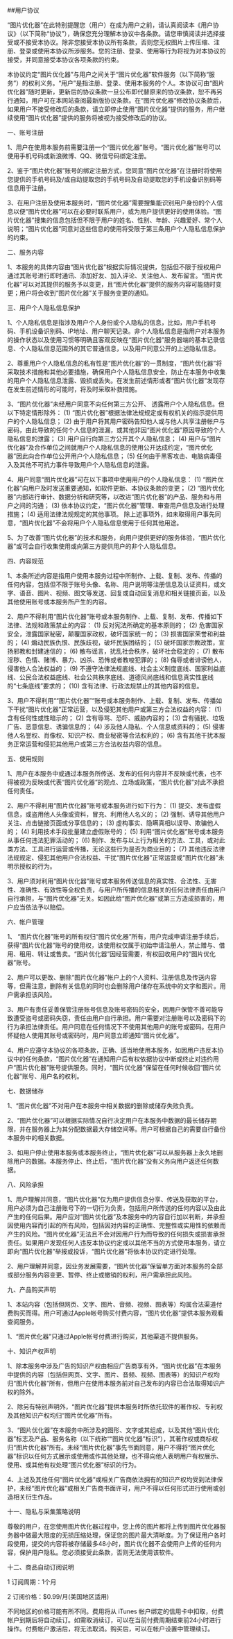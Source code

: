 ##用户协议


“图片优化器”在此特别提醒您（用户）在成为用户之前，请认真阅读本《用户协议》（以下简称“协议”），确保您充分理解本协议中各条款。请您审慎阅读并选择接受或不接受本协议。除非您接受本协议所有条款，否则您无权图片上传压缩、注册、登录或使用本协议所涉服务。您的注册、登录、使用等行为将视为对本协议的接受，并同意接受本协议各项条款的约束。

本协议约定“图片优化器”与用户之间关于“图片优化器”软件服务（以下简称“服务”）的权利义务。“用户”是指注册、登录、使用本服务的个人。本协议可由“图片优化器”随时更新，更新后的协议条款一旦公布即代替原来的协议条款，恕不再另行通知，用户可在本网站查阅最新版协议条款。在“图片优化器”修改协议条款后，如果用户不接受修改后的条款，请立即停止使用“图片优化器”提供的服务，用户继续使用“图片优化器”提供的服务将被视为接受修改后的协议。

一、账号注册

1、用户在使用本服务前需要注册一个“图片优化器”账号。“图片优化器”账号可以使用手机号码或新浪微博、QQ、微信号码绑定注册。

2、鉴于“图片优化器”账号的绑定注册方式，您同意“图片优化器”在注册时将使用您提供的手机号码及/或自动提取您的手机号码及自动提取您的手机设备识别码等信息用于注册。

3、在用户注册及使用本服务时，“图片优化器”需要搜集能识别用户身份的个人信息以便“图片优化器”可以在必要时联系用户，或为用户提供更好的使用体验。“图片优化器”搜集的信息包括但不限于用户的姓名、性别、年龄、兴趣爱好、常个人说明；“图片优化器”同意对这些信息的使用将受限于第三条用户个人隐私信息保护的约束。

二、服务内容

1、本服务的具体内容由“图片优化器”根据实际情况提供，包括但不限于授权用户通过其账号进行即时通讯、添加好友、加入评论、关注他人、发布留言。“图片优化器”可以对其提供的服务予以变更，且“图片优化器”提供的服务内容可能随时变更；用户将会收到“图片优化器”关于服务变更的通知。

三、用户个人隐私信息保护

1、个人隐私信息是指涉及用户个人身份或个人隐私的信息，比如，用户手机号码、手机设备识别码、IP地址、用户聊天记录。非个人隐私信息是指用户对本服务的操作状态以及使用习惯等明确且客观反映在“图片优化器”服务器端的基本记录信息、个人隐私信息范围外的其它普通信息，以及用户同意公开的上述隐私信息。

2、尊重用户个人隐私信息的私有性是“图片优化器”的一贯制度，“图片优化器”将采取技术措施和其他必要措施，确保用户个人隐私信息安全，防止在本服务中收集的用户个人隐私信息泄露、毁损或丢失。在发生前述情形或者“图片优化器”发现存在发生前述情形的可能时，将及时采取补救措施。

3、“图片优化器”未经用户同意不向任何第三方公开、 透露用户个人隐私信息。但以下特定情形除外： 
(1) “图片优化器”根据法律法规规定或有权机关的指示提供用户的个人隐私信息； 
(2) 由于用户将其用户密码告知他人或与他人共享注册帐户与密码，由此导致的任何个人信息的泄漏，或其他非因“图片优化器”原因导致的个人隐私信息的泄露； 
(3) 用户自行向第三方公开其个人隐私信息； 
(4) 用户与“图片优化器”及合作单位之间就用户个人隐私信息的使用公开达成约定，“图片优化器”因此向合作单位公开用户个人隐私信息； 
(5) 任何由于黑客攻击、电脑病毒侵入及其他不可抗力事件导致用户个人隐私信息的泄露。

4、用户同意“图片优化器”可在以下事项中使用用户的个人隐私信息： 
(1) “图片优化器”向用户及时发送重要通知，如软件更新、本协议条款的变更； 
(2) “图片优化器”内部进行审计、数据分析和研究等，以改进“图片优化器”的产品、服务和与用户之间的沟通； 
(3) 依本协议约定，“图片优化器”管理、审查用户信息及进行处理措施； 
(4) 适用法律法规规定的其他事项。 
除上述事项外，如未取得用户事先同意，“图片优化器”不会将用户个人隐私信息使用于任何其他用途。

5、为了改善“图片优化器”的技术和服务，向用户提供更好的服务体验，“图片优化器”或可会自行收集使用或向第三方提供用户的非个人隐私信息。

四、内容规范

1、本条所述内容是指用户使用本服务过程中所制作、上载、复制、发布、传播的任何内容，包括但不限于账号头像、名称、用户说明等注册信息及认证资料，或文字、语音、图片、视频、图文等发送、回复或自动回复消息和相关链接页面，以及其他使用账号或本服务所产生的内容。

2、用户不得利用“图片优化器”账号或本服务制作、上载、复制、发布、传播如下法律、法规和政策禁止的内容： 
(1) 反对宪法所确定的基本原则的； 
(2) 危害国家安全，泄露国家秘密，颠覆国家政权，破坏国家统一的； 
(3) 损害国家荣誉和利益的； 
(4) 煽动民族仇恨、民族歧视，破坏民族团结的；
(5) 破坏国家宗教政策，宣扬邪教和封建迷信的；
(6) 散布谣言，扰乱社会秩序，破坏社会稳定的；
(7) 散布淫秽、色情、赌博、暴力、凶杀、恐怖或者教唆犯罪的； 
(8) 侮辱或者诽谤他人，侵害他人合法权益的； 
(9) 不遵守法律法规底线、社会主义制度底线、国家利益底线、公民合法权益底线、社会公共秩序底线、道德风尚底线和信息真实性底线的“七条底线”要求的； 
(10) 含有法律、行政法规禁止的其他内容的信息。

3、用户不得利用““图片优化器”“账号或本服务制作、上载、复制、发布、传播如下干扰“图片优化器”正常运营，以及侵犯其他用户或第三方合法权益的内容： 
(1) 含有任何性或性暗示的； 
(2) 含有辱骂、恐吓、威胁内容的； 
(3) 含有骚扰、垃圾广告、恶意信息、诱骗信息的； 
(4) 涉及他人隐私、个人信息或资料的； 
(5) 侵害他人名誉权、肖像权、知识产权、商业秘密等合法权利的； 
(6) 含有其他干扰本服务正常运营和侵犯其他用户或第三方合法权益内容的信息。

五、使用规则

1、用户在本服务中或通过本服务所传送、发布的任何内容并不反映或代表，也不得被视为反映或代表“图片优化器”的观点、立场或政策，“图片优化器”对此不承担任何责任。

2、用户不得利用“图片优化器”账号或本服务进行如下行为： 
(1) 提交、发布虚假信息，或盗用他人头像或资料，冒充、利用他人名义的； 
(2) 强制、诱导其他用户关注、点击链接页面或分享信息的； 
(3) 虚构事实、隐瞒真相以误导、欺骗他人的； 
(4) 利用技术手段批量建立虚假账号的； 
(5) 利用“图片优化器”账号或本服务从事任何违法犯罪活动的； 
(6) 制作、发布与以上行为相关的方法、工具，或对此类方法、工具进行运营或传播，无论这些行为是否为商业目的； 
(7) 其他违反法律法规规定、侵犯其他用户合法权益、干扰“图片优化器”正常运营或“图片优化器”未明示授权的行为。

3、用户须对利用“图片优化器”账号或本服务传送信息的真实性、合法性、无害性、准确性、有效性等全权负责，与用户所传播的信息相关的任何法律责任由用户自行承担，与“图片优化器”无关。如因此给“图片优化器”或第三方造成损害的，用户应当依法予以赔偿。

六、帐户管理

1、 “图片优化器”账号的所有权归“图片优化器”所有，用户完成申请注册手续后，获得“图片优化器”账号的使用权，该使用权仅属于初始申请注册人，禁止赠与、借用、租用、转让或售卖。“图片优化器”因经营需要，有权回收用户的“图片优化器”账号。

2、用户可以更改、删除“图片优化器”帐户上的个人资料、注册信息及传送内容等，但需注意，删除有关信息的同时也会删除用户储存在系统中的文字和图片。用户需承担该风险。

3、用户有责任妥善保管注册账号信息及账号密码的安全，因用户保管不善可能导致遭受盗号或密码失窃，责任由用户自行承担。用户需要对注册账号以及密码下的行为承担法律责任。用户同意在任何情况下不使用其他用户的账号或密码。在用户怀疑他人使用其账号或密码时，用户同意立即通知“图片优化器”。

4、用户应遵守本协议的各项条款，正确、适当地使用本服务，如因用户违反本协议中的任何条款，“图片优化器”在通知用户后有权依据协议中断或终止对违约用户“图片优化器”账号提供服务。同时，“图片优化器”保留在任何时候收回“图片优化器”账号、用户名的权利。

七、数据储存

1、“图片优化器”不对用户在本服务中相关数据的删除或储存失败负责。

2、“图片优化器”可以根据实际情况自行决定用户在本服务中数据的最长储存期限，并在服务器上为其分配数据最大存储空间等。用户可根据自己的需要自行备份本服务中的相关数据。

3、如用户停止使用本服务或本服务终止，“图片优化器”可以从服务器上永久地删除用户的数据。本服务停止、终止后，“图片优化器”没有义务向用户返还任何数据。

八、风险承担

1、用户理解并同意，“图片优化器”仅为用户提供信息分享、传送及获取的平台，用户必须为自己注册账号下的一切行为负责，包括用户所传送的任何内容以及由此产生的任何后果。用户应对“图片优化器”及本服务中的内容自行加以判断，并承担因使用内容而引起的所有风险，包括因对内容的正确性、完整性或实用性的依赖而产生的风险。“图片优化器”无法且不会对因用户行为而导致的任何损失或损害承担责任。如果用户发现任何人违反本协议约定或以其他不当的方式使用本服务，请立即向“图片优化器”举报或投诉，“图片优化器”将依本协议约定进行处理。

2、用户理解并同意，因业务发展需要，“图片优化器”保留单方面对本服务的全部或部分服务内容变更、暂停、终止或撤销的权利，用户需承担此风险。



九、产品购买声明

1、本站内容（包括但网页、文字、图片、音频、视频、图表等）均属合法渠道付费购买而得。用户可通过Apple帐号购买付费内容，“图片优化器”提供本服务观看查阅服务。

1、“图片优化器”只通过Apple帐号付费进行购买，其他渠道不提供服务。


十、知识产权声明

1、除本服务中涉及广告的知识产权由相应广告商享有外，“图片优化器”在本服务中提供的内容（包括但网页、文字、图片、音频、视频、图表等）的知识产权均归“图片优化器”所有，但用户在使用本服务前对自己发布的内容已合法取得知识产权的除外。

2、除另有特别声明外，“图片优化器”提供本服务时所依托软件的著作权、专利权及其他知识产权均归“图片优化器”所有。

3、“图片优化器”在本服务中所涉及的图形、文字或其组成，以及其他“图片优化器”标志及产品、服务名称（以下统称““图片优化器”标识”），其著作权或商标权归“图片优化器”所有。未经“图片优化器”事先书面同意，用户不得将“图片优化器”标识以任何方式展示或使用或作其他处理，也不得向他人表明用户有权展示、使用、或其他有权处理“图片优化器”标识的行为。

4、上述及其他任何“图片优化器”或相关广告商依法拥有的知识产权均受到法律保护，未经“图片优化器”或相关广告商书面许可，用户不得以任何形式进行使用或创造相关衍生作品。


十一、隐私与采集策略说明

尊敬的用户，在您使用图片优化器过程中，您上传的图片都将上传到图片优化器服务器中做最大限度的无损压缩处理，保证您的图片最大清晰度。为了保证用户各时段使用，提交的内容将被存储最多48小时，图片优化器不会使用户上传的任何内容，保护用户隐私。您必须接受此条款，否则无法使用该软件。


十二、商品自动订阅说明

1 订阅周期：1个月

2 订阅价格：$0.99/月(美国地区适用)

不同地区的价格可能有所不同。费用将从 iTunes 帐户绑定的信用卡中扣取，付费帐户到期后将自动续订。如需取消续订，可以在当前付费周期结束前24小时进行操作。付费帐户激活后，将无法取消。购买后，可以在帐户设置中管理续订。
